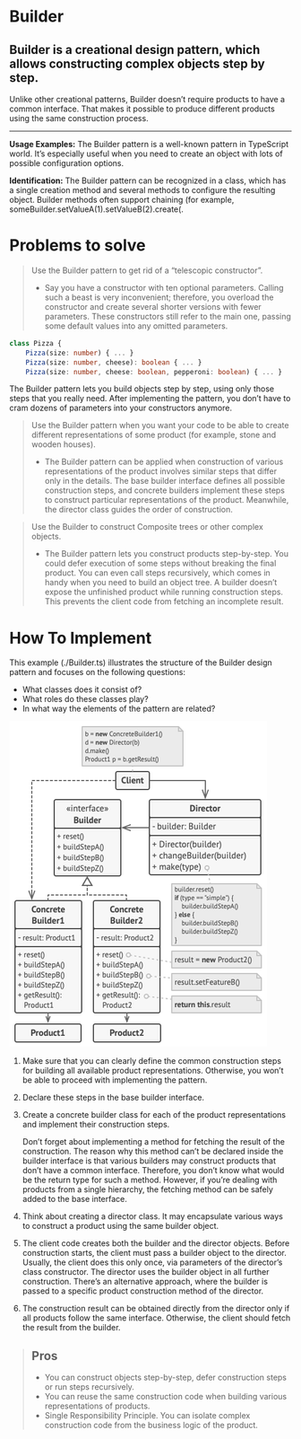 # Builder

## Builder is a creational design pattern, which allows constructing complex objects step by step.

Unlike other creational patterns, Builder doesn’t require products to have a common
interface. That makes it possible to produce different products using the same
construction process.

---

<b>Usage Examples:</b> The Builder pattern is a well-known pattern in TypeScript world.
It’s especially useful when you need to create an object with lots of possible
configuration options.

<b>Identification:</b> The Builder pattern can be recognized in a class, which has a
single creation method and several methods to configure the resulting object. Builder
methods often support chaining (for example, someBuilder.setValueA(1).setValueB(2).create(.

# Problems to solve

> Use the Builder pattern to get rid of a “telescopic constructor”.
>
> - Say you have a constructor with ten optional parameters. Calling such a beast is very
inconvenient; therefore, you overload the constructor and create several shorter versions
with fewer parameters. These constructors still refer to the main one, passing some
default values into any omitted parameters.

```ts
class Pizza {
    Pizza(size: number) { ... }
    Pizza(size: number, cheese): boolean { ... }
    Pizza(size: number, cheese: boolean, pepperoni: boolean) { ... }
```

The Builder pattern lets you build objects step by step, using only those steps that you
really need. After implementing the pattern, you don’t have to cram dozens of parameters
into your constructors anymore.

> Use the Builder pattern when you want your code to be able to create different
representations of some product (for example, stone and wooden houses).
>
> - The Builder pattern can be applied when construction of various representations of the
product involves similar steps that differ only in the details.
>   The base builder interface defines all possible construction steps, and concrete
builders implement these steps to construct particular representations of the product.
Meanwhile, the director class guides the order of construction.

> Use the Builder to construct Composite trees or other complex objects.
>
> - The Builder pattern lets you construct products step-by-step. You could defer
execution of some steps without breaking the final product. You can even call steps
recursively, which comes in handy when you need to build an object tree.
>   A builder doesn’t expose the unfinished product while running construction steps. This
prevents the client code from fetching an incomplete result.

# How To Implement

This example (./Builder.ts) illustrates the structure of the Builder design pattern and
focuses on the following questions:

- What classes does it consist of?
- What roles do these classes play?
- In what way the elements of the pattern are related?

![Builder](./Builder.png)

1. Make sure that you can clearly define the common construction steps for building all
available product representations. Otherwise, you won’t be able to proceed with
implementing the pattern.

2. Declare these steps in the base builder interface.

3. Create a concrete builder class for each of the product representations and implement
their construction steps.

   Don’t forget about implementing a method for fetching the result of the construction.
   The reason why this method can’t be declared inside the builder interface is that
   various builders may construct products that don’t have a common interface. Therefore,
   you don’t know what would be the return type for such a method. However, if you’re
   dealing with products from a single hierarchy, the fetching method can be safely added
   to the base interface.

4. Think about creating a director class. It may encapsulate various ways to construct a
product using the same builder object.

5. The client code creates both the builder and the director objects. Before construction
starts, the client must pass a builder object to the director. Usually, the client does
this only once, via parameters of the director’s class constructor. The director uses the
builder object in all further construction. There’s an alternative approach, where the
builder is passed to a specific product construction method of the director.

6. The construction result can be obtained directly from the director only if all products
follow the same interface. Otherwise, the client should fetch the result from the builder.

> ## Pros
>
> - You can construct objects step-by-step, defer construction steps or run steps
recursively.
> - You can reuse the same construction code when building various representations of
products.
> - Single Responsibility Principle. You can isolate complex construction code from the
business logic of the product.
